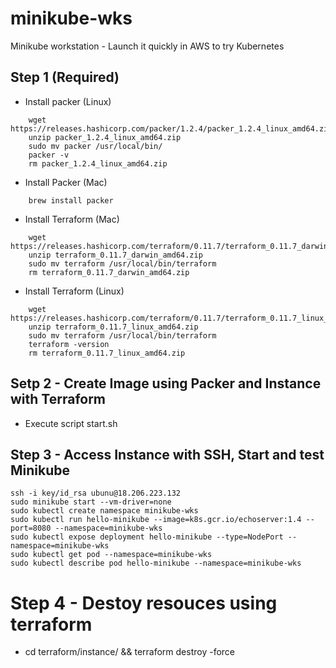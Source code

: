 # minikube-wks
Minikube workstation - Launch it quickly in AWS to try Kubernetes

## Step 1 (Required)
- Install packer (Linux)
```
    wget https://releases.hashicorp.com/packer/1.2.4/packer_1.2.4_linux_amd64.zip
    unzip packer_1.2.4_linux_amd64.zip
    sudo mv packer /usr/local/bin/
    packer -v
    rm packer_1.2.4_linux_amd64.zip
```
- Install Packer (Mac)
```
    brew install packer
```

- Install Terraform (Mac)
```
    wget https://releases.hashicorp.com/terraform/0.11.7/terraform_0.11.7_darwin_amd64.zip
    unzip terraform_0.11.7_darwin_amd64.zip
    sudo mv terraform /usr/local/bin/terraform
    rm terraform_0.11.7_darwin_amd64.zip
```
- Install Terraform (Linux)
```
    wget https://releases.hashicorp.com/terraform/0.11.7/terraform_0.11.7_linux_amd64.zip
    unzip terraform_0.11.7_linux_amd64.zip
    sudo mv terraform /usr/local/bin/terraform
    terraform -version
    rm terraform_0.11.7_linux_amd64.zip
```

## Setp 2 - Create Image using Packer and Instance with Terraform
- Execute script start.sh

## Step 3 - Access Instance with SSH, Start and test Minikube
```
ssh -i key/id_rsa ubunu@18.206.223.132
sudo minikube start --vm-driver=none
sudo kubectl create namespace minikube-wks
sudo kubectl run hello-minikube --image=k8s.gcr.io/echoserver:1.4 --port=8080 --namespace=minikube-wks
sudo kubectl expose deployment hello-minikube --type=NodePort --namespace=minikube-wks
sudo kubectl get pod --namespace=minikube-wks
sudo kubectl describe pod hello-minikube --namespace=minikube-wks
```

# Step 4 - Destoy resouces using terraform
- cd terraform/instance/ && terraform destroy -force